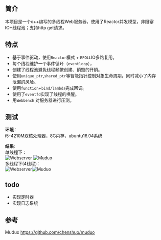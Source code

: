 ## 简介
本项目是一个c++编写的多线程Web服务器，使用了Reactor并发模型，非阻塞IO+线程池；支持http get请求。

## 特点

- 基于事件驱动，使用`Reactor`模式 + `EPOLL`IO多路复用。
- 每个线程维护一个事件循环（`eventloop`）， 
- 创建了线程池避免线程频繁创建、销毁的开销。
- 使用`unique_ptr`,`shared_ptr`等智能指针控制对象生命周期，同时减小了内存泄漏的风险。
- 使用`function`+`bind/lambda`完成回调。
- 使用了`eventfd`实现了线程的唤醒。
- 用`Webbench` 对服务器进行压测。

## 测试
**环境**：  
    i5-4210M双核处理器，8G内存，ubuntu16.04系统

**结果**:  
单线程下：  
![Webserver](https://github.com/hzhzhhz/Webserver/blob/master/pic/single_web.png) ![Muduo](https://github.com/hzhzhhz/Webserver/blob/master/pic/single_muduo.png)  
多线程下(4线程)：  
![Webserver](https://github.com/hzhzhhz/Webserver/blob/master/pic/multi_web.png)![Muduo](https://github.com/hzhzhhz/Webserver/blob/master/pic/multi_muduo.png)
## todo
- 实现定时器
- 实现日志系统

## 参考

Muduo https://github.com/chenshuo/muduo
